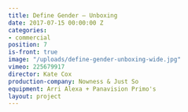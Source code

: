 ```yaml
---
title: Define Gender — Unboxing
date: 2017-07-15 00:00:00 Z
categories:
- commercial
position: 7
is-front: true
image: "/uploads/define-gender-unboxing-wide.jpg"
vimeo: 225679917
director: Kate Cox
production-company: Nowness & Just So
equipment: Arri Alexa + Panavision Primo's
layout: project
---
```


